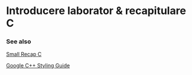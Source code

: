 # Introducere laborator & recapitulare C

### See also
[Small Recap C](https://learnxinyminutes.com/docs/c/)

[Google C++ Styling Guide](https://google.github.io/styleguide/cppguide.html)